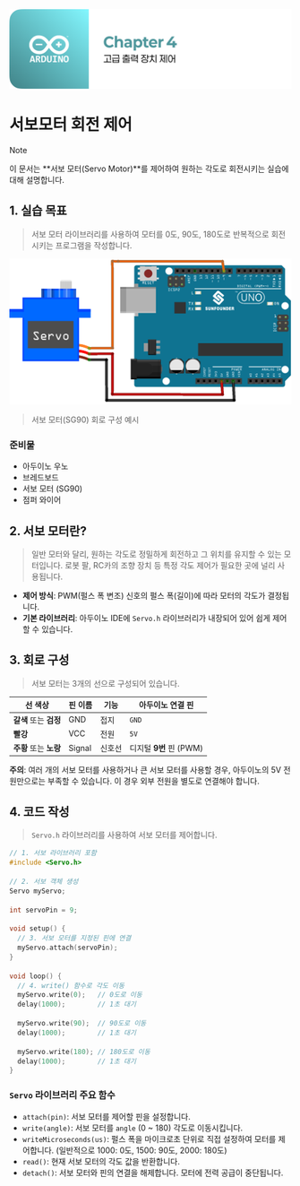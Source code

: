 <img src="./header.png" />

# 서보모터 회전 제어

> [!NOTE]
> 이 문서는 **서보 모터(Servo Motor)**를 제어하여 원하는 각도로 회전시키는 실습에 대해 설명합니다.

## 1. 실습 목표

> 서보 모터 라이브러리를 사용하여 모터를 0도, 90도, 180도로 반복적으로 회전시키는 프로그램을 작성합니다.

<img src="./src/servo_circuit.png" />

> 서보 모터(SG90) 회로 구성 예시

### 준비물

- 아두이노 우노
- 브레드보드
- 서보 모터 (SG90)
- 점퍼 와이어

## 2. 서보 모터란?

> 일반 모터와 달리, 원하는 각도로 정밀하게 회전하고 그 위치를 유지할 수 있는 모터입니다. 로봇 팔, RC카의 조향 장치 등 특정 각도 제어가 필요한 곳에 널리 사용됩니다.

- **제어 방식**: PWM(펄스 폭 변조) 신호의 펄스 폭(길이)에 따라 모터의 각도가 결정됩니다.
- **기본 라이브러리**: 아두이노 IDE에 `Servo.h` 라이브러리가 내장되어 있어 쉽게 제어할 수 있습니다.

## 3. 회로 구성

> 서보 모터는 3개의 선으로 구성되어 있습니다.

| 선 색상 | 핀 이름 | 기능 | 아두이노 연결 핀 |
|---|---|---|---|
| **갈색** 또는 **검정** | GND | 접지 | `GND` |
| **빨강** | VCC | 전원 | `5V` |
| **주황** 또는 **노랑** | Signal | 신호선 | 디지털 **9번** 핀 (PWM) |

**주의**: 여러 개의 서보 모터를 사용하거나 큰 서보 모터를 사용할 경우, 아두이노의 5V 전원만으로는 부족할 수 있습니다. 이 경우 외부 전원을 별도로 연결해야 합니다.

## 4. 코드 작성

> `Servo.h` 라이브러리를 사용하여 서보 모터를 제어합니다.

```cpp
// 1. 서보 라이브러리 포함
#include <Servo.h>

// 2. 서보 객체 생성
Servo myServo;

int servoPin = 9;

void setup() {
  // 3. 서보 모터를 지정된 핀에 연결
  myServo.attach(servoPin);
}

void loop() {
  // 4. write() 함수로 각도 이동
  myServo.write(0);   // 0도로 이동
  delay(1000);        // 1초 대기

  myServo.write(90);  // 90도로 이동
  delay(1000);        // 1초 대기

  myServo.write(180); // 180도로 이동
  delay(1000);        // 1초 대기
}
```

### `Servo` 라이브러리 주요 함수

- `attach(pin)`: 서보 모터를 제어할 핀을 설정합니다.
- `write(angle)`: 서보 모터를 `angle` (0 ~ 180) 각도로 이동시킵니다.
- `writeMicroseconds(us)`: 펄스 폭을 마이크로초 단위로 직접 설정하여 모터를 제어합니다. (일반적으로 1000: 0도, 1500: 90도, 2000: 180도)
- `read()`: 현재 서보 모터의 각도 값을 반환합니다.
- `detach()`: 서보 모터와 핀의 연결을 해제합니다. 모터에 전력 공급이 중단됩니다.
